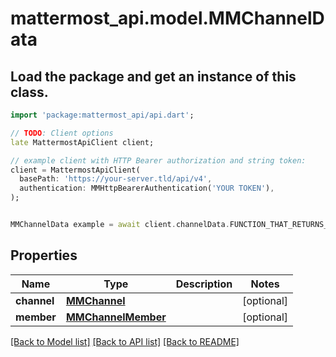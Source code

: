 # mattermost_api.model.MMChannelData

## Load the package and get an instance of this class.
```dart
import 'package:mattermost_api/api.dart';

// TODO: Client options
late MattermostApiClient client;

// example client with HTTP Bearer authorization and string token:
client = MattermostApiClient(
  basePath: 'https://your-server.tld/api/v4',
  authentication: MMHttpBearerAuthentication('YOUR TOKEN'),
);


MMChannelData example = await client.channelData.FUNCTION_THAT_RETURNS_THIS_CLASS();

```

## Properties
Name | Type | Description | Notes
------------ | ------------- | ------------- | -------------
**channel** | [**MMChannel**](MMChannel.md) |  | [optional] 
**member** | [**MMChannelMember**](MMChannelMember.md) |  | [optional] 

[[Back to Model list]](../GENERATED_README.md#documentation-for-models) [[Back to API list]](../GENERATED_README.md#documentation-for-api-endpoints) [[Back to README]](../GENERATED_README.md)


